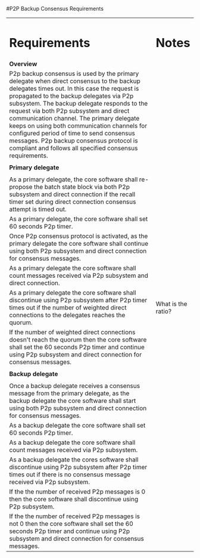 #P2P Backup Consensus Requirements


<table>
  <tr>
   <td>
<h1>Requirements</h1>


   </td>
   <td>
<h1>Notes</h1>


   </td>
  </tr>
  <tr>
   <td><strong>Overview</strong>
   </td>
   <td>
   </td>
  </tr>
  <tr>
   <td>P2p backup consensus is used by the primary delegate when direct consensus to the backup delegates times out. In this case the request is propagated to the backup delegates via P2p subsystem. The backup delegate responds to the request via both P2p subsystem and direct communication channel. The primary delegate keeps on using both communication channels for configured period of time to send consensus messages. P2p backup consensus protocol is compliant and follows all specified consensus requirements.
   </td>
   <td>
   </td>
  </tr>
  <tr>
   <td>
   </td>
   <td>
   </td>
  </tr>
  <tr>
   <td><strong>Primary delegate</strong>
   </td>
   <td>
   </td>
  </tr>
  <tr>
   <td>
   </td>
   <td>
   </td>
  </tr>
  <tr>
   <td>As a primary delegate, the core software shall re-propose the batch state block via both P2p subsystem and direct connection if the recall timer set during direct connection consensus attempt is timed out.
   </td>
   <td>
   </td>
  </tr>
  <tr>
   <td>As a primary delegate, the core software shall set 60 seconds P2p timer.
   </td>
   <td>
   </td>
  </tr>
  <tr>
   <td>Once P2p consensus protocol is activated, as the primary delegate the core software shall continue using both P2p subsystem and direct connection for consensus messages.
   </td>
   <td>
   </td>
  </tr>
  <tr>
   <td>As a primary delegate the core software shall count messages received via P2p subsystem and direct connection.
   </td>
   <td>
   </td>
  </tr>
  <tr>
   <td>As a primary delegate the core software shall discontinue using P2p subsystem after P2p timer times out if the number of weighted direct connections to the delegates reaches the quorum.
   </td>
   <td>What is the ratio?
   </td>
  </tr>
  <tr>
   <td>If the number of weighted direct connections doesn't reach the quorum then the core software shall set the 60 seconds P2p timer and continue using P2p subsystem and direct connection for consensus messages.
   </td>
   <td>
   </td>
  </tr>
  <tr>
   <td>
   </td>
   <td>
   </td>
  </tr>
  <tr>
   <td><strong>Backup delegate</strong>
   </td>
   <td>
   </td>
  </tr>
  <tr>
   <td>
   </td>
   <td>
   </td>
  </tr>
  <tr>
   <td>Once a backup delegate receives a consensus message from the primary delegate, as the backup delegate the core software shall start using both P2p subsystem and direct connection for consensus messages.
   </td>
   <td>
   </td>
  </tr>
  <tr>
   <td>As a backup delegate the core software shall set 60 seconds P2p timer.
   </td>
   <td>
   </td>
  </tr>
  <tr>
   <td>As a backup delegate the core software shall count messages received via P2p subsystem.
   </td>
   <td>
   </td>
  </tr>
  <tr>
   <td>As a backup delegate the cores software shall discontinue using P2p subsystem after P2p timer times out if there is no consensus message received via P2p subsystem.
   </td>
   <td>
   </td>
  </tr>
  <tr>
   <td>If the the number of received P2p messages is 0 then the core software shall discontinue using P2p subsystem.
   </td>
   <td>
   </td>
  </tr>
  <tr>
   <td>If the the number of received P2p messages is not 0 then the core software shall set the 60 seconds P2p timer and continue using P2p subsystem and direct connection for consensus messages.
   </td>
   <td>
   </td>
  </tr>
</table>

